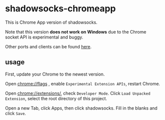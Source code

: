 shadowsocks-chromeapp
===========

This is Chrome App version of shadowsocks.

Note that this version **does not work on Windows** due to the Chrome socket
API is experimental and buggy.

Other ports and clients can be found
[here](https://github.com/clowwindy/shadowsocks/wiki/Ports-and-Clients).

usage
-----------

First, update your Chrome to the newest version.

Open [chrome://flags](chrome://flags) , enable `Experimental Extension APIs`,
restart Chrome.

Open [chrome://extensions/](chrome://extensions/), check `Developer Mode`.
Click `Load Unpacked Extension`, select the root directory of this project.

Open a new Tab, click Apps, then click shadowsocks. Fill in the blanks and click
`Save`.